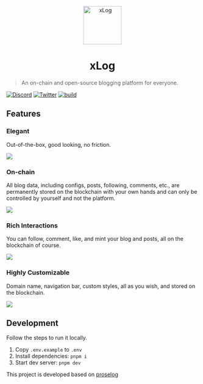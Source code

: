 <p align="center">
<img src="https://raw.githubusercontent.com/Crossbell-Box/xLog/main/public/logo.svg" alt="xLog" width="100">
</p>
<h1 align="center">xLog</h1>

> An on-chain and open-source blogging platform for everyone.

[![Discord](https://img.shields.io/badge/chat-Discord-5865F2.svg?logo=discord&style=flat-square)](https://discord.gg/ZzFdEkVP) [![Twitter](https://img.shields.io/badge/Twitter-@_xLog-1d9bf0.svg?logo=twitter&style=flat-square)](https://twitter.com/_xLog) [![build](https://img.shields.io/github/actions/workflow/status/Crossbell-Box/xLog/docker-build-push-prod.yml?logo=github&style=flat-square)](https://github.com/Crossbell-Box/xLog/actions/workflows/docker-build-push.yml)

## Features

### Elegant

Out-of-the-box, good looking, no friction.

![](https://raw.githubusercontent.com/Crossbell-Box/xLog/main/public/assets/screenshot1.png)

### On-chain

All blog data, including configs, posts, following, comments, etc., are permanently stored on the blockchain with your own hands and can only be controlled by yourself and not the platform.

![](https://raw.githubusercontent.com/Crossbell-Box/xLog/main/public/assets/screenshot4.png)

### Rich Interactions

You can follow, comment, like, and mint your blog and posts, all on the blockchain of course.

![](https://raw.githubusercontent.com/Crossbell-Box/xLog/main/public/assets/screenshot2.png)

### Highly Customizable

Domain name, navigation bar, custom styles, all as you wish, and stored on the blockchain.

![](https://raw.githubusercontent.com/Crossbell-Box/xLog/main/public/assets/screenshot3.png)

## Development

Follow the steps to run it locally.

1. Copy `.env.example` to `.env`
2. Install dependencies: `pnpm i`
3. Start dev server: `pnpm dev`

This project is developed based on [proselog](https://github.com/proselog/proselog)
